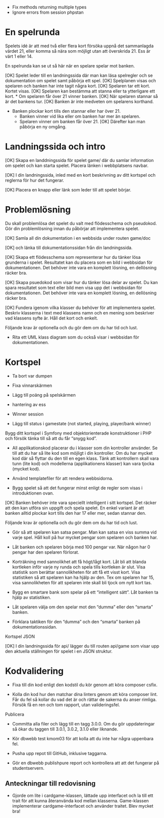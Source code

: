 
* Fix methods returning multiple types
* Ignore errors from session phpstan

# En spelrunda

Spelets idé är att med två eller flera kort försöka uppnå det sammanlagda värdet 21, eller komma så nära som möjligt utan att överskrida 21. Ess är värt 1 eller 14.

En spelrunda kan se ut så här när en spelare spelar mot banken.

[OK] Spelet leder till en landningssida där man kan läsa spelregler och se dokumentation om spelet samt påbörja ett spel.
[OK] Spelplanen visas och spelaren och banken har inte tagit några kort.
[OK] Spelaren tar ett kort. Kortet visas.
[OK] Spelaren kan bestämma att stanna eller ta ytterligare ett kort.
    * Om spelaren får över 21 vinner banken.
[OK] När spelaren stannar så är det bankens tur.
[OK] Banken är inte medveten om spelarens korthand.
* Banken plockar kort tills den stannar eller har över 21.
    * Banken vinner vid lika eller om banken har mer än spelaren.
    * Spelaren vinner om banken får över 21.
[OK] Därefter kan man påbörja en ny omgång.

# Landningssida och intro

[OK] Skapa en landdningssida för spelet game/ där du samlar information om spelet och kan starta spelet. Placera länken i webbplatsens navbar.

[OK] I din landningssida, inled med en kort beskrivning av ditt kortspel och reglerna för hur det fungerar.

[OK] Placera en knapp eller länk som leder till att spelet börjar.
 

# Problemlösning

Du skall problemlösa det spelet du valt med flödesschema och pseudokod. Gör din problemlösning innan du påbörjar att implementera spelet.

[OK] Samla all din dokumentation i en webbsida under routen game/doc 

[OK] och länka till dokumentationssidan från din landningssida.

[OK] Skapa ett flödesschema som representerar hur du tänker lösa grunderna i spelet. Resultatet kan du placera som en bild i webbsidan för dokumentationen. Det behöver inte vara en komplett lösning, en dellösning räcker bra.

[OK] Skapa psuedokod som visar hur du tänker lösa delar av spelet. Du kan spara resultatet som text eller bild men visa upp det i webbsidan för dokumentationen. Det behöver inte vara en komplett lösning, en dellösning räcker bra.

[OK] Fundera igenom vilka klasser du behöver för att implementera spelet. Beskriv klasserna i text med klassens namn och en mening som beskriver vad klassens syfte är. Håll det kort och enkelt.

Följande krav är optionella och du gör dem om du har tid och lust.

* Rita ett UML klass diagram som du också visar i webbsidan för dokumentationen.

# Kortspel

* Ta bort var dumpen

* Fixa vinnarskärmen

* Lägg till poäng på spelskärmen

* hantering av ess

* Winner session

* Lägg till status i gamestate (not started, playing, player/bank winner)

Bygg ditt kortspel i Symfony med objektorienterade konstruktioner i PHP och försök tänka till så att du får “snygg kod”.

* All applikationskod placerar du i klasser som din kontroller använder. Se till att du har så lite kod som möjligt i din kontroller. Om du har mycket kod där så flyttar du den till en egen klass. Tänk att kontrollern skall vara tunn (lite kod) och modellerna (applikationens klasser) kan vara tjocka (mycket kod).

* Använd templatefiler för att rendera webbsidorna.

* Bygg spelet så att det fungerar minst enligt de regler som visas i introduktionen ovan.

[OK] Banken behöver inte vara speciellt intelligent i sitt kortspel. Det räcker att den kan utföra sin uppgift och spela spelet. En enkel variant är att banken alltid plockar kort tills den har 17 eller mer, sedan stannar den.

Följande krav är optionella och du gör dem om du har tid och lust.

* Gör så att spelaren kan satsa pengar. Man kan satsa en viss summa vid varje spel. Håll koll på hur mycket pengar som spelaren och banken har.

* Låt banken och spelaren börja med 100 pengar var. När någon har 0 pengar har den spelaren förlorat.

* Korträkning med sannolikhet att få högt/lågt kort. Låt bli att blanda kortleken inför varje ny runda och spela tills kortleken är slut. Visa statistik som berättar sannolikheten för att få ett visst kort. Visa statistiken så att spelaren kan ha hjälp av den. Tex om spelaren har 15, visa sannolikheten för att spelaren inte skall bli tjock om nytt kort tas.

* Bygg en smartare bank som spelar på ett “intelligent sätt”. Låt banken ta hjälp av statistiken.

* Låt spelaren välja om den spelar mot den “dumma” eller den “smarta” banken.

* Förklara taktiken för den “dumma” och den “smarta” banken på dokumentationssidan.

Kortspel JSON

[OK] I din landningssida för api/ lägger du till routen api/game som visar upp den aktuella ställningen för spelet i en JSON struktur.

# Kodvalidering

* Fixa till din kod enligt den kodstil du kör genom att köra composer csfix.

* Kolla din kod hur den matchar dina linters genom att köra composer lint. Får du fel så kollar du vad det är och rättar de sakerna du anser rimliga. Försök få en ren och tom rapport, utan valideringsfel.

Publicera

* Committa alla filer och lägg till en tagg 3.0.0. Om du gör uppdateringar så ökar du taggen till 3.0.1, 3.0.2, 3.1.0 eller liknande.

* Kör dbwebb test kmom03 för att kolla att du inte har några uppenbara fel.

* Pusha upp repot till GitHub, inklusive taggarna.

* Gör en dbwebb publishpure report och kontrollera att att det fungerar på studentservern.




## Anteckningar till redovisning

* Gjorde om lite i cardgame-klassen, lättade upp interfacet och la till ett trait för att kunna återanvända kod mellan klasserna. Game-klassen implementerar cardgame-interfacet och använder traitet. Blev mycket bra!
